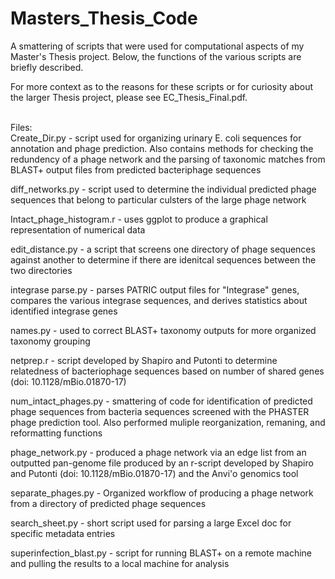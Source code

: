 # Masters_Thesis_Code
A smattering of scripts that were used for computational aspects of my Master's Thesis project. Below, the functions of the various scripts are briefly described.

For more context as to the reasons for these scripts or for curiosity about the larger Thesis project, please see EC_Thesis_Final.pdf.

<br>
Files:<br>
Create_Dir.py - script used for organizing urinary E. coli sequences for annotation and phage prediction. Also contains methods for checking the redundency of a phage network and the parsing of taxonomic matches from BLAST+ output files from predicted bacteriphage sequences

diff_networks.py - script used to determine the individual predicted phage sequences that belong to particular culsters of the large phage network

Intact_phage_histogram.r - uses ggplot to produce a graphical representation of numerical data

edit_distance.py - a script that screens one directory of phage sequences against another to determine if there are idenitcal sequences between the two directories

integrase parse.py - parses PATRIC output files for "Integrase" genes, compares the various integrase sequences, and derives statistics about identified integrase genes

names.py - used to correct BLAST+ taxonomy outputs for more organized taxonomy grouping

netprep.r - script developed by Shapiro and Putonti to determine relatedness of bacteriophage sequences based on number of shared genes (doi: 10.1128/mBio.01870-17)

num_intact_phages.py - smattering of code for identification of predicted phage sequences from bacteria sequences screened with the PHASTER phage prediction tool. Also performed muliple reorganization, remaning, and reformatting functions

phage_network.py - produced a phage network via an edge list from an outputted pan-genome file produced by an r-script developed by Shapiro and Putonti (doi: 10.1128/mBio.01870-17) and the Anvi'o genomics tool

separate_phages.py - Organized workflow of producing a phage network from a directory of predicted phage sequences

search_sheet.py - short script used for parsing a large Excel doc for specific metadata entries

superinfection_blast.py - script for running BLAST+ on a remote machine and pulling the results to a local machine for analysis
